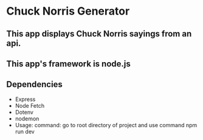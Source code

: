 # Chuck Norris Generator
## This app displays Chuck Norris sayings from an api. 
## This app's framework is node.js
## Dependencies
* Express
* Node Fetch
* Dotenv
* nodemon
* Usage: command: go to root directory of project and use command npm run dev
